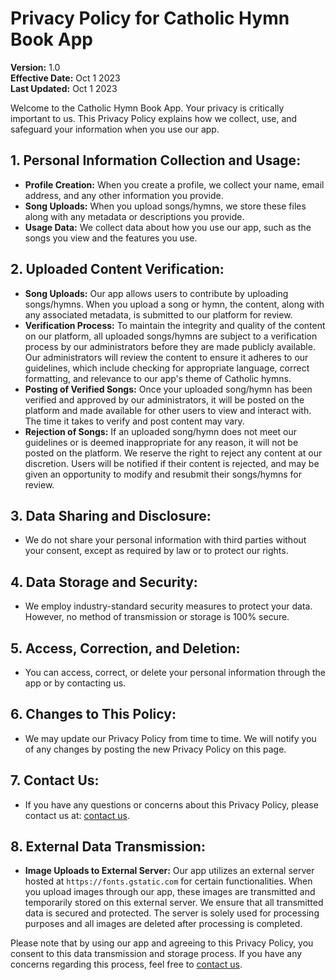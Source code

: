 # Privacy Policy for Catholic Hymn Book App

**Version:** 1.0  
**Effective Date:** Oct 1 2023  
**Last Updated:** Oct 1 2023

Welcome to the Catholic Hymn Book App. Your privacy is critically important to us. This Privacy Policy explains how we collect, use, and safeguard your information when you use our app.

## 1. Personal Information Collection and Usage:
- **Profile Creation:** When you create a profile, we collect your name, email address, and any other information you provide.
- **Song Uploads:** When you upload songs/hymns, we store these files along with any metadata or descriptions you provide.
- **Usage Data:** We collect data about how you use our app, such as the songs you view and the features you use.

## 2. Uploaded Content Verification:
- **Song Uploads:** Our app allows users to contribute by uploading songs/hymns. When you upload a song or hymn, the content, along with any associated metadata, is submitted to our platform for review.
- **Verification Process:** To maintain the integrity and quality of the content on our platform, all uploaded songs/hymns are subject to a verification process by our administrators before they are made publicly available. Our administrators will review the content to ensure it adheres to our guidelines, which include checking for appropriate language, correct formatting, and relevance to our app's theme of Catholic hymns.
- **Posting of Verified Songs:** Once your uploaded song/hymn has been verified and approved by our administrators, it will be posted on the platform and made available for other users to view and interact with. The time it takes to verify and post content may vary.
- **Rejection of Songs:** If an uploaded song/hymn does not meet our guidelines or is deemed inappropriate for any reason, it will not be posted on the platform. We reserve the right to reject any content at our discretion. Users will be notified if their content is rejected, and may be given an opportunity to modify and resubmit their songs/hymns for review.

## 3. Data Sharing and Disclosure:
- We do not share your personal information with third parties without your consent, except as required by law or to protect our rights.

## 4. Data Storage and Security:
- We employ industry-standard security measures to protect your data. However, no method of transmission or storage is 100% secure.

## 5. Access, Correction, and Deletion:
- You can access, correct, or delete your personal information through the app or by contacting us.

## 6. Changes to This Policy:
- We may update our Privacy Policy from time to time. We will notify you of any changes by posting the new Privacy Policy on this page.

## 7. Contact Us:
- If you have any questions or concerns about this Privacy Policy, please contact us at: [contact us](catholicmezmurapp@gmail.com).

## 8. External Data Transmission:
- **Image Uploads to External Server:** Our app utilizes an external server hosted at `https://fonts.gstatic.com` for certain functionalities. When you upload images through our app, these images are transmitted and temporarily stored on this external server. We ensure that all transmitted data is secured and protected. The server is solely used for processing purposes and all images are deleted after processing is completed.

Please note that by using our app and agreeing to this Privacy Policy, you consent to this data transmission and storage process. If you have any concerns regarding this process, feel free to [contact us](catholicmezmurapp@gmail.com).
